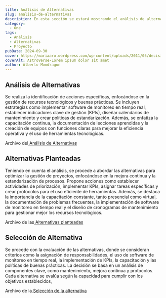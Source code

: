 ```yaml
---
title: Análisis de Alternativas
slug: analisis-de-alternativas
description: En esta sección se estará mostrando el análisis de alternativas
category:
  - One
tags:
  - Análisis
  - Alternativas
  - Proyecto
pubDate: 2024-09-30
cover: https://mariaaro.wordpress.com/wp-content/uploads/2011/05/decision4.jpg
coverAlt: AstroVerse-Lorem ipsum dolor sit amet
author: Alberto Mondragon
---
```


## Análisis de Alternativas

Se realiza la identificación de acciones específicas, enfocándose en la gestión de recursos tecnológicos y buenas prácticas. Se incluyen estrategias como implementar software de monitoreo en tiempo real, establecer indicadores clave de gestión (KPIs), diseñar calendarios de mantenimiento y crear políticas de estandarización. Además, se enfatiza la capacitación continua, la documentación de lecciones aprendidas y la creación de equipos con funciones claras para mejorar la eficiencia operativa y el uso de herramientas tecnológicas.

<p>Archivo del<a href="https://drive.google.com/file/d/1-gAJU8CHuVtDHayMUzhxHVNPETp5XeCh/view?usp=sharing" target="_blank"> Análisis de Alternativas</a></p>

## Alternativas Planteadas

Teniendo en cuenta el análisis, se procede a abordar las alternativas para optimizar la gestión de proyectos, enfocándose en la mejora continua y la estandarización de procesos. Propone acciones como establecer actividades de priorización, implementar KPIs, asignar tareas específicas y crear protocolos para el uso eficiente de herramientas. Además, se destaca la importancia de la capacitación constante, tanto presencial como virtual, la documentación de problemas frecuentes, la implementación de software de monitoreo en tiempo real y el diseño de cronogramas de mantenimiento para gestionar mejor los recursos tecnológicos.

<p>Archivo de las<a href="https://drive.google.com/file/d/1Vam1zw9c9mvb2QN_ZRyFmGqJ8ZFtx1A-/view?usp=sharing" target="_blank"> Alternativas planteadas</a></p>

## Selección de Alternativa

Se procede con la evaluación de las alternativas, donde se consideran criterios como la asignación de responsabilidades, el uso de software de monitoreo en tiempo real, la implementación de KPIs, la capacitación y las políticas de buenas prácticas. La decisión se basa en un análisis de componentes clave, como mantenimiento, mejora continua y protocolos. Cada alternativa se evalúa según la capacidad para cumplir con los objetivos establecidos,

<p>Archivo de la<a href="https://drive.google.com/file/d/1JNiz4byYNbfhV8aggK4yG3fFOlJip_9D/view?usp=sharing" target="_blank"> Selección de la alternativa</a></p>


